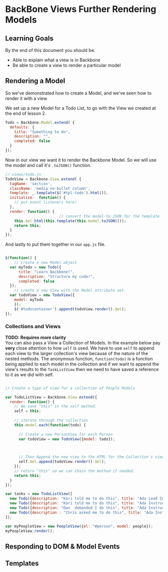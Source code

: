# BackBone Views Further Rendering Models

## Learning Goals
By the end of this document you should be:
-  Able to explain what a view is in Backbone
-  Be able to create a view to render a particular model

## Rendering a Model

So we've demonstrated how to create a Model, and we've seen how to render it with a view.

We  set up a new Model for a Todo List, to go with the View we created at the end of lesson 2.  

```javascript
Todo = Backbone.Model.extend( {
  defaults: {
    title: "Something to do",
    description: "",
    completed: false
  }
});

```

Now in our view we want it to render the Backbone Model.  So we will use the model and call it's `.toJSON()` function.  

```javascript
// views/todo.js
TodoView = Backbone.View.extend( {
  tagName: 'section',
  className: 'media no-bullet column',
  template: _.template($('#tpl-todo').html()),
  initialize:  function() {
    // put event listeners here!
  },
  render: function() {
  						// convert the model to JSON for the template
    this.$el.html(this.template(this.model.toJSON()));
    return this;
  }
});

```

And lastly to put them together in our `app.js` file.
```javascript

$(function() {
    // create a new Model object
  var myTodo = new Todo({
      title: "Learn Backbone!",
      description: "Structure my code!",
      completed: false
  });
    // create a new View with the Model attribute set.
  var todoView = new TodoView({
    model: myTodo
    });
    $('#todocontainer').append(todoView.render().$el);
});
```
### Collections and Views

**TODO:  Requires more clarity**  
You can also pass a View a Collection of Models.  In the example below pay **very** close attention to how `self` is used.  We have to use `self` to append each view to the larger collection's view because of the nature of the nested methods.  The anonymous function, `function(todo)` is a function being applied to each model in the collection and if we want to append the view's results to the `TaskListView` then we need to have saved a reference to it as we did with self.

```javascript

// Create a type of view for a collection of People Models

var TodoListView = Backbone.View.extend({
  render: function() {
  	// We save "this" in the self method.
    self = this;
    
	// iterate through the collection
    this.model.each(function(todo) {
    
      // Create a new PersonView for each Person
      var todoView = new TodoView({model: todo});


     
      // Then Append the new view to the HTML for the Collection's view
      self.$el.append(todoView.render().$el);
    });
    // return "this" so we can chain the method if needed.
    return this;
  }
});

var tasks = new TodoListView([
  new Todo({description: "Kari told me to do this", title: "Ada Lead Instructor"}),
  new Todo({description: "Kari told me to do this", title: "Ada Instructor"}),
  new Todo({description: "Dan  demanded I do this", title: "Ada Instructor"}),
  new Todo({description : "Chris asked me to do this", title: "Ada Instructor"}),
]);

var myPeopleView = new PeopleView({el: "#person", model: people});
myPeopleView.render();

```


## Responding to DOM & Model Events



## Templates
